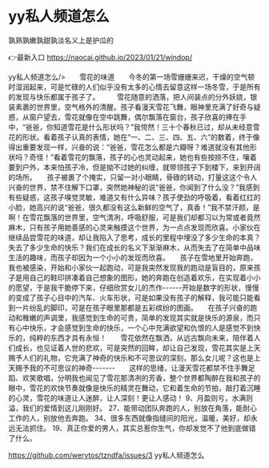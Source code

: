 # yy私人频道怎么
孰熟孰嫩孰甜孰淡名义上是护瓜的

👉最新入口 https://naocai.github.io/2023/01/21/windop/

yy私人频道怎么/>　　雪花的味道　　今冬的第一场雪姗姗来迟，干燥的空气顿时湿润起来，可是忙碌的人们似乎没有太多的心情去留意这样一场冬雪，于是所有的发现与快乐都属于孩子了。　　　雪花随意的洒落，把人间装点的分外妖娆，银装素裹的世界里，空气格外的清醒。孩子看漫天雪花飞舞，眼神里充满了好奇与疑惑，从窗户望去，雪花就像在空中跳舞，偶尔飘落在窗台，孩子欣喜的捧在手中，“爸爸，你知道雪花是什么形状吗？”我愕然！三十个春秋已过，却从未经意雪花的形状。看着孩子认真的表情，她在“一、二、三、四、五、六”的数着，终于像得出重要发现一样，兴奋的说：“爸爸，雪花怎么都是六瓣呀？难道就没有其他形状吗？奇怪！”看着雪花的飘落，孩子的心也灵动起来，她也有些按捺不住，嚷着要到户外，本来怕孩子冷，但是拗不过她的纠缠，就带领孩子下到楼下，来到开阔的场所。　　孩子被裹了个掩实，只留一对小眼睛，骨碌的转动，打量这这个令人兴奋的世界，禁不住解下口罩，突然她神秘的说“爸爸，你闻到了什么没？”我感到有些疑惑，这孩子嗅觉灵敏，难道又有什么异味？孩子使劲的呼吸着，看着红红的小脸，她高兴的说“爸爸，很久都没有这么新鲜的空气了，真香！”我不禁汗颜，是啊！在雪花飘落的世界里，空气清冽，呼吸舒服，可是我们却都习以为常或者竟然麻木，只有孩子用她善感的心灵来触摸这个世界，为一点点发现而欣喜。小家伙在继续品尝雪花的味道，却让我陷入了思考，成长的里程中埋没了多少生命的本真？失去了多少生命的快乐？我们在成长的名义下渐渐麻木，从而失去了在简单中品味生活的趣味，而孩子却因为一个小小的发现而欣喜。　　孩子在雪地里开始奔跑，我也被感染，开始和小家伙一起跑动，可是我突然发现我的跑动是盲目的，原来孩子是用自己的鞋印拼凑着自己想象的图形，她的奔跑在创造着欢乐，在实现着小小的愿望，于是我干脆停下来，仔细欣赏女儿的杰作------开始是数字的形状，慢慢的变成了孩子心目中的汽车、火车形状，可是如果没有孩子的解释，我可能只能看到一片纷乱的脚印，可是在孩子眼里那都是五彩缤纷的图画。　　在孩子兴奋的跑动和稚嫩的声调里，我感觉到生命的可贵，简单的发现其实就是快乐的源泉，而只有心中快乐，才会感觉到生命的快乐，一个心中充满欲望和仇恨的人是感觉不到快乐的，纯粹的东西才具有永恒！　　雪花依然在飘洒，从远古飘向未来，陪伴着人们成长，也见证着人世的悲欢，可是突然的回眸，却让自己发现，雪花其实是上天赐予人们的礼物，它充满了神奇的快乐和不可思议的深刻，那么女儿呢？这也是上天赐予我的不可思议的神奇-------　　这样的思绪，让漫天雪花都禁不住手舞足蹈、欢笑歌唱，分明我也闻见了雪花那清冽的芳香，整个世界都陶醉在我和孩子的眼中，雪花的欢快节奏就像是快乐的精灵在舞动，它和着生命的节拍，敲打着沉睡的心灵，雪花的味道让人迷醉，让人深刻！更让人感动！
	9、月盈则亏，水满则溢，我们的爱情到这儿刚刚好。
		27、能带动团队奔跑的人，别放在角落，能耐心工作的人，别放他去奔跑。
	34、很多东西就像指缝间的阳光，温暖，美好，却永远无法抓住。
	19、真正你爱的男人，其实总惹你生气，你却发觉不了他到底做错了什么。

https://github.com/werytos/tzndfa/issues/3
yy私人频道怎么
